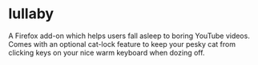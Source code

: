 # lullaby
A Firefox add-on which helps users fall asleep to boring YouTube videos. Comes with an optional cat-lock feature to keep your pesky cat from clicking keys on your nice warm keyboard when dozing off.
